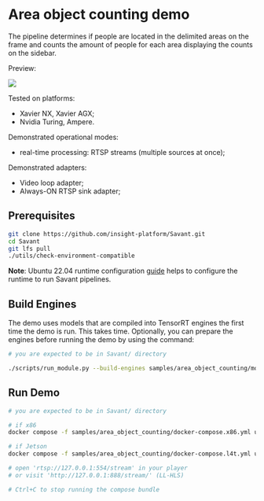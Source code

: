 # Area object counting demo

The pipeline determines if people are located in the delimited areas on the frame and counts the amount of people for each area displaying the counts on the sidebar.

Preview:

![](assets/area-object-counting-loop.webp)

Tested on platforms:

- Xavier NX, Xavier AGX;
- Nvidia Turing, Ampere.

Demonstrated operational modes:

- real-time processing: RTSP streams (multiple sources at once);

Demonstrated adapters:
- Video loop adapter;
- Always-ON RTSP sink adapter;

## Prerequisites

```bash
git clone https://github.com/insight-platform/Savant.git
cd Savant
git lfs pull
./utils/check-environment-compatible
```

**Note**: Ubuntu 22.04 runtime configuration [guide](https://insight-platform.github.io/Savant/develop/getting_started/0_configure_prod_env.html) helps to configure the runtime to run Savant pipelines.

## Build Engines

The demo uses models that are compiled into TensorRT engines the first time the demo is run. This takes time. Optionally, you can prepare the engines before running the demo by using the command:

```bash
# you are expected to be in Savant/ directory

./scripts/run_module.py --build-engines samples/area_object_counting/module.yml
```

## Run Demo

```bash
# you are expected to be in Savant/ directory

# if x86
docker compose -f samples/area_object_counting/docker-compose.x86.yml up

# if Jetson
docker compose -f samples/area_object_counting/docker-compose.l4t.yml up

# open 'rtsp://127.0.0.1:554/stream' in your player
# or visit 'http://127.0.0.1:888/stream/' (LL-HLS)

# Ctrl+C to stop running the compose bundle
```


